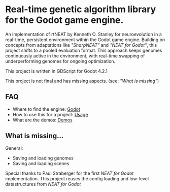 # Real-time genetic algorithm library for the Godot game engine.

An implementation of rtNEAT by Kenneth O. Stanley for neuroevolution in a real-time, persistent environment within the Godot game engine. Building on concepts from adaptations like <i>"SharpNEAT"</i> and <i>"NEAT for Godot"</i>, this project shifts to a pooled evaluation format. This approach keeps genomes continuously active in the environment, with real-time swapping of underperforming genomes for ongoing optimization. 

This project is written in GDScript for Godot 4.2.1

This project is not final and has missing aspects. (see: <i>"What is missing"</i>)

## FAQ

- Where to find the engine: [Godot](https://godotengine.org/)
- How to use this for a project: [Usage](https://github.com/stetera/rtneat_godot/wiki/Usage)
- What are the demos: [Demos](https://github.com/stetera/rtneat_godot/wiki/About-the-Demos)

## What is missing...

General:
- Saving and loading genomes
- Saving and loading scenes


Special thanks to Paul Straberger for the first <i>NEAT for Godot</i> implementation.
This project reuses the config loading and low-level datastructures from <i>NEAT for Godot</i>

